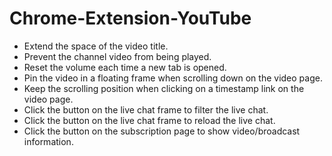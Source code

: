 # Chrome-Extension-YouTube

- Extend the space of the video title.
- Prevent the channel video from being played.
- Reset the volume each time a new tab is opened.
- Pin the video in a floating frame when scrolling down on the video page.
- Keep the scrolling position when clicking on a timestamp link on the video page.
- Click the button on the live chat frame to filter the live chat.
- Click the button on the live chat frame to reload the live chat.
- Click the button on the subscription page to show video/broadcast information.
